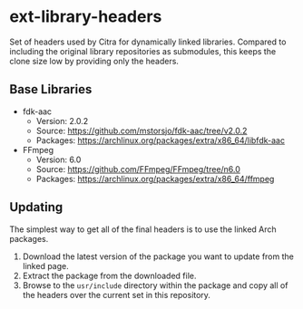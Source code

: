# ext-library-headers

Set of headers used by Citra for dynamically linked libraries. Compared to including the original library repositories as submodules, this keeps the clone size low by providing only the headers.

## Base Libraries

* fdk-aac
  * Version: 2.0.2
  * Source: https://github.com/mstorsjo/fdk-aac/tree/v2.0.2
  * Packages: https://archlinux.org/packages/extra/x86_64/libfdk-aac
* FFmpeg
  * Version: 6.0
  * Source: https://github.com/FFmpeg/FFmpeg/tree/n6.0
  * Packages: https://archlinux.org/packages/extra/x86_64/ffmpeg

## Updating

The simplest way to get all of the final headers is to use the linked Arch packages.

1. Download the latest version of the package you want to update from the linked page.
2. Extract the package from the downloaded file.
3. Browse to the ```usr/include``` directory within the package and copy all of the headers over the current set in this repository.
